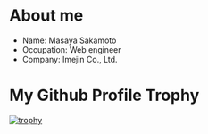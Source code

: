 # About me

- Name: Masaya Sakamoto
- Occupation: Web engineer
- Company: Imejin Co., Ltd.

# My Github Profile Trophy

[![trophy](https://github-profile-trophy.vercel.app/?username=Sakamoto0525)](https://github.com/ryo-ma/github-profile-trophy)

<!--
**Sakamoto0525/Sakamoto0525** is a ✨ _special_ ✨ repository because its `README.md` (this file) appears on your GitHub profile.

Here are some ideas to get you started:

- 🔭 I’m currently working on ...
- 🌱 I’m currently learning ...
- 👯 I’m looking to collaborate on ...
- 🤔 I’m looking for help with ...
- 💬 Ask me about ...
- 📫 How to reach me: ...
- 😄 Pronouns: ...
- ⚡ Fun fact: ...
-->
